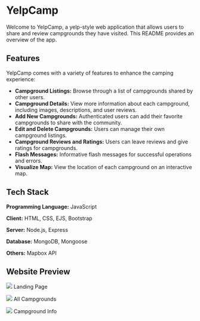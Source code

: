 # YelpCamp

Welcome to YelpCamp, a yelp-style web application that allows users to share and review campgrounds they have visited. This README provides an overview of the app.

## Features

YelpCamp comes with a variety of features to enhance the camping experience:

- **Campground Listings:** Browse through a list of campgrounds shared by other users.
- **Campground Details:** View more information about each campground, including images, descriptions, and user reviews.
- **Add New Campgrounds:** Authenticated users can add their favorite campgrounds to share with the community.
- **Edit and Delete Campgrounds:** Users can manage their own campground listings.
- **Campground Reviews and Ratings:** Users can leave reviews and give ratings for campgrounds.
- **Flash Messages:** Informative flash messages for successful operations and errors.
- **Visualize Map:** View the location of each campground on an interactive map.

## Tech Stack

**Programming Language:** JavaScript

**Client:** HTML, CSS, EJS, Bootstrap

**Server:** Node.js, Express

**Database:** MongoDB, Mongoose

**Others:** Mapbox API

## Website Preview

![](https://i.imgur.com/ir4X3oQ.png)
Landing Page

![](https://i.imgur.com/I9IhAGm.png)
All Campgrounds

![](https://i.imgur.com/LtrzaEe.png)
Campground Info
